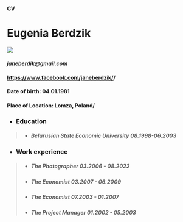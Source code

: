 #### CV
# **Eugenia Berdzik**
![](https://scontent.fwaw3-2.fna.fbcdn.net/v/t39.30808-6/295757525_149408024357413_6210646053160726255_n.jpg?stp=dst-jpg_s960x960&_nc_cat=103&ccb=1-7&_nc_sid=e3f864&_nc_ohc=uz6RRo1uzCEAX_xHo0B&_nc_ht=scontent.fwaw3-2.fna&oh=00_AfCRYQXc-psQBgjecgngC46ny6k9y32FGdJErYzJDoqTcQ&oe=6397E9E5)
#### _janeberdik@gmail.com_
#### <https://www.facebook.com/janeberdzik/>/
#### Date of birth: 04.01.1981
#### Place of Location: Lomza, Poland/
* ### Education
> * ##### Belarusian State Economic University 08.1998-06.2003
* ### Work experience
> * ##### The Photographer 03.2006 - 08.2022
>* ##### The Economist 03.2007 - 06.2009
>* ##### The Economist 07.2003 - 01.2007
>* ##### The Project Manager 01.2002 - 05.2003